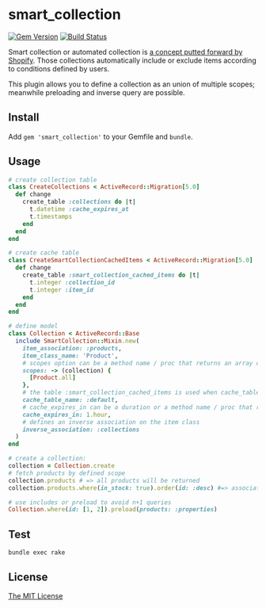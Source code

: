 # smart_collection

[![Gem Version](https://badge.fury.io/rb/smart_collection.svg)](https://badge.fury.io/rb/smart_collection) [![Build Status](https://travis-ci.com/onyxblade/smart_collection.svg?branch=master)](https://travis-ci.com/onyxblade/smart_collection)

Smart collection or automated collection is [a concept putted forward by Shopify](https://help.shopify.com/en/manual/products/collections/automated-collections). Those collections automatically include or exclude items according to conditions defined by users.

This plugin allows you to define a collection as an union of multiple scopes; meanwhile preloading and inverse query are possible.

Install
------

Add `gem 'smart_collection'` to your Gemfile and `bundle`.

Usage
------

```ruby
# create collection table
class CreateCollections < ActiveRecord::Migration[5.0]
  def change
    create_table :collections do |t|
      t.datetime :cache_expires_at
      t.timestamps
    end
  end
end

# create cache table
class CreateSmartCollectionCachedItems < ActiveRecord::Migration[5.0]
  def change
    create_table :smart_collection_cached_items do |t|
      t.integer :collection_id
      t.integer :item_id
    end
  end
end

# define model
class Collection < ActiveRecord::Base
  include SmartCollection::Mixin.new(
    item_association: :products,
    item_class_name: 'Product',
    # scopes option can be a method name / proc that returns an array of scopes
    scopes: -> (collection) {
      [Product.all]
    },
    # the table :smart_collection_cached_items is used when cache_table_name setted :default
    cache_table_name: :default,
    # cache_expires_in can be a duration or a method name / proc that returns a duration
    cache_expires_in: 1.hour,
    # defines an inverse association on the item class
    inverse_association: :collections
  )
end
```

```ruby
# create a collection:
collection = Collection.create
# fetch products by defined scope
collection.products # => all products will be returned
collection.products.where(in_stock: true).order(id: :desc) #=> association returns a scope
```

```ruby
# use includes or preload to avoid n+1 queries
Collection.where(id: [1, 2]).preload(products: :properties)
```

Test
------
```shell
bundle exec rake
```

License
------

[The MIT License](https://opensource.org/licenses/MIT)
